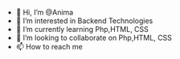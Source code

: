 - 👋 Hi, I’m @Anima 
- 👀 I’m interested in Backend Technologies
- 🌱 I’m currently learning Php,HTML, CSS
- 💞️ I’m looking to collaborate on Php,HTML, CSS
- 📫 How to reach me 

<!---
AnimaP27/AnimaP27 is a ✨ special ✨ repository because its `README.md` (this file) appears on your GitHub profile.
You can click the Preview link to take a look at your changes.
--->
